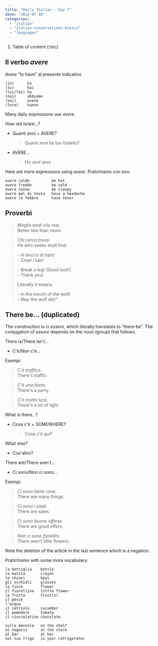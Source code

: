 ```yaml
---
title: "Daily Italian - Day 7"
date: "2022-07-10"
categories: 
  - "italian"
  - "italian-conversations-basics"
  - "languages"
---
```


1. Table of content
{:toc}


## Il verbo _avere_

_Avere_ "to have" al presente indicativo
```
(io)      ho    
(tu)      hai     
(lui/lei) ha      
(noi)     abbiamo  
(voi)     avete  
(loro)    hanno
```

Many daily expressions use _avere_.

How old is/are...?
- Quanti anni + AVERE?
  > Quanti anni ha tuo fratello?
- AVERE...
  > Ho vent'anni.

Here are more expressions using _avere_. Pratichiamo con loro.
```
avere caldo          be hot
avere freddo         be cold
avere sonno          be sleepy
avere mal di testa   have a headache
avere la febbre      have fever
```

## Proverbi

> _Meglio tardi che mai._  
> Better late than never.

> _Chi cerca trova._  
> He who seeks shall find.

> \- _In bocca al lupo!_  
> \- _Crepi i lupi!_
>> 
> \- Break a leg! (Good luck!)  
> \- Thank you!
>>
> Literally it means:
>>
> \- In the mouth of the wolf!  
> \- May the wolf die!"

## There be... (duplicated)

The construction is _ci essere_, which literally translates to "there be". The conjugation of _essere_ depends on the noun (group) that follows.

There is/There isn't…
- C'è/Non c'è...

Esempi:
> _C'è traffico._  
> There's traffic.

> _C'è una festa._  
> There's a party.

> _C'è molta luce._  
> There's a lot of light.

What is there...?
- Cosa c'è + SOMEWHERE?
  >  Cosa c'è qui?

What else?
- Cos'altro?

There are/There aren't…
- Ci sono/Non ci sono...

Esempi:
> _Ci sono tante cose._  
> There are many things.

> _Ci sono i saldi._  
> There are sales.

> _Ci sono buone offerte._  
> There are good offers.

> _Non ci sono fiorellini._  
> There aren't little flowers.

Note the deletion of the article in the last sentence which is a negation.

Pratichiamo with some more vocabulary:
```
la bottiglia    bottle
la matita       crayon
le chiavi       keys
gli occhiali    glasses
la fiore        flower
il fiorellino   little flower
la frutta       fruit(s)
il pesce
l'acqua
il cetriolo     cucumber
il pomodoro     tomato
il cioccolatino chocolate

sulla mensola   on the shelf
al negozio      at the store
al bar          at bar
nel tuo frigo   in your refrigerator
```

